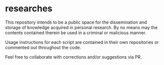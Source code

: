 # researches

This repository intends to be a public space for the dissemination and storage of knowledge acquired in personal research. By no means may the contents contained therein be used in a criminal or malicious manner.

Usage instructions for each script are contained in their own repositories or commented out throughout the code.

Feel free to collaborate with corrections and/or suggestions via PR.
